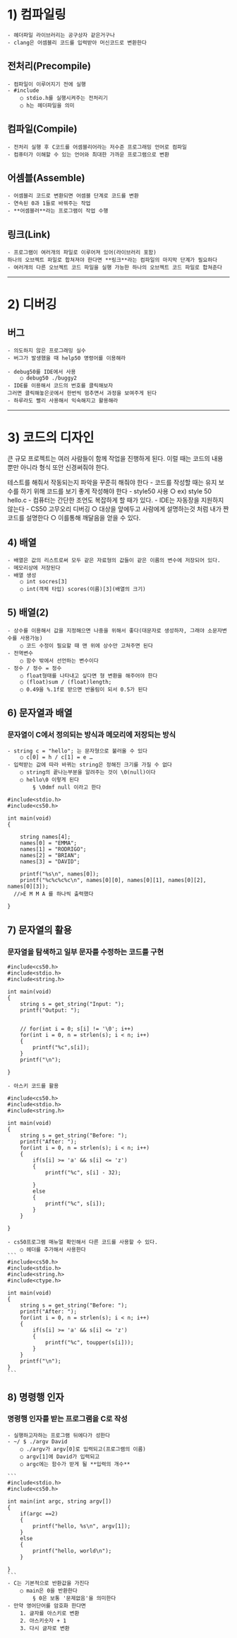 # 1) 컴파일링
	- 헤더파일 라이브러리는 공구상자 같은거구나
	- clang은 어셈블리 코드를 입력받아 머신코드로 변환한다
## 전처리(Precompile)
	- 컴파일이 이루어지기 전에 실행
	- #include 
		○ stdio.h를 실행시켜주는 전처리기
		○ h는 헤더파일을 의미
## 컴파일(Compile)
	- 전처리 실행 후 C코드를 어셈블리어라는 저수준 프로그래밍 언어로 컴파일
	- 컴퓨터가 이해할 수 있는 언어와 최대한 가까운 프로그램으로 변환

## 어셈블(Assemble)
	- 어셈블리 코드로 변환되면 어셈블 단계로 코드를 변환
	- 연속된 0과 1들로 바꿔주는 작업
	- **어셈블러**라는 프로그램이 작업 수행

## 링크(Link)
	- 프로그램이 여러개의 파일로 이루어져 있어(라이브러리 포함)
	하나의 오브젝트 파일로 합쳐져야 한다면 **링크**라는 컴파일의 마지막 단계가 필요하다
	- 여러개의 다른 오브젝트 코드 파일을 실행 가능한 하나의 오브젝트 코드 파일로 합쳐준다
	
---
# 2) 디버깅

## 버그
	- 의도하지 않은 프로그래밍 실수
	- 버그가 발생했을 때 help50 명령어를 이용해라

	- debug50를 IDE에서 사용
		○ debug50 ./buggy2
	- IDE를 이용해서 코드의 번호를 클릭해보자
	그러면 클릭해놓은곳에서 한번씩 멈추면서 과정을 보여주게 된다
	- 하루라도 빨리 사용해서 익숙해지고 활용해라
---
# 3) 코드의 디자인
큰 규모 프로젝트는 여러 사람들이 함께 작업을 진행하게 된다.
이럴 때는 코드의 내용 뿐만 아니라 형식 또안 신경써줘야 한다.

테스트를 해줘서 작동되는지 파악을 꾸준히 해줘야 한다
	- 코드를 작성할 때는 유지 보수를 하기 위해 코드를 보기 좋게 작성해야 한다
	- style50 사용
		○ ex) style 50 hello.c
	- 컴퓨터는 간단한 조언도 복잡하게 할 때가 있다.
	- IDE는 자동장을 지원하지 않는다
	- CS50 고무오리 디버깅
		○ 대상을 앞에두고 사람에게 설명하는것 처럼 내가 짠 코드를 설명한다
		○ 이를통해 깨달음을 얻을 수 있다.


## 4) 배열
	- 배열은 값의 리스트로써 모두 같은 자료형의 값들이 같은 이름의 변수에 저장되어 있다.
	- 메모리상에 저장된다
	- 배열 생성
		○ int socres[3]
		○ int(객체 타입) scores(이름)[3](배열의 크기) 


## 5) 배열(2)
	- 상수를 이용해서 값을 지정해으면 나중을 위해서 좋다(대문자로 생성하자, 그래야 소문자변수를 사용가능)
		○ 코드 수정이 필요할 때 맨 위에 상수만 고쳐주면 된다
	- 전역변수
		○ 함수 밖에서 선언하는 변수이다
	- 정수 / 정수 = 정수
		○ float형태를 나타내고 싶다면 형 변환을 해주어야 한다
		○ (float)sum / (float)length;
		○ 0.49을 %.1f로 받으면 반올림이 되서 0.5가 된다


## 6) 문자열과 배열
### 문자열이 C에서 정의되는 방식과 메모리에 저장되는 방식
	- string c = "hello"; 는 문자형으로 불러올 수 있다
		○ c[0] = h / c[1] = e …
	- 입력받는 값에 따라 바뀌는 string은 정해진 크기를 가질 수 없다
		○ string의 끝나는부분을 알려주는 것이 \0(null)이다
		○ hello\0 이렇게 된다
			§ \0dmf null 이라고 한다
```
#include<stdio.h>
#include<cs50.h>

int main(void)
{

    string names[4];
    names[0] = "EMMA";
    names[1] = "RODRIGO";
    names[2] = "BRIAN";
    names[3] = "DAVID";

    printf("%s\n", names[0]);
    printf("%c%c%c%c\n", names[0][0], names[0][1], names[0][2], names[0][3]);
  //>E M M A 를 하나씩 출력했다

}
```

## 7) 문자열의 활용
### 문자열을 탐색하고 일부 문자를 수정하는 코드를 구현
```
#include<cs50.h>
#include<stdio.h>
#include<string.h>

int main(void)
{
    string s = get_string("Input: ");
    printf("Output: ");


    // for(int i = 0; s[i] != '\0'; i++)
    for(int i = 0, n = strlen(s); i < n; i++)
    {
        printf("%c",s[i]);
    }
    printf("\n");

}
```

	- 아스키 코드를 활용
```
#include<cs50.h>
#include<stdio.h>
#include<string.h>

int main(void)
{
    string s = get_string("Before: ");
    printf("After: ");
    for(int i = 0, n = strlen(s); i < n; i++)
    {
        if(s[i] >= 'a' && s[i] <= 'z')
        {
            printf("%c", s[i] - 32);

        }
        else
        {
            printf("%c", s[i]);
        }
    }

}
```
	- cs50프로그렘 매뉴얼 확인해서 다른 코드를 사용할 수 있다.
		○ 헤더를 추가해서 사용한다
	```
	#include<cs50.h>
	#include<stdio.h>
	#include<string.h>
	#include<ctype.h>
	
	int main(void)
	{
	    string s = get_string("Before: ");
	    printf("After: ");
	    for(int i = 0, n = strlen(s); i < n; i++)
	    {
	        if(s[i] >= 'a' && s[i] <= 'z')
	        {
	            printf("%c", toupper(s[i]));
	        }
	    }
	    printf("\n");
	}
	```

## 8) 명령행 인자
### 명령행 인자를 받는 프로그램을 C로 작성
	- 실행하고자하는 프로그램 뒤에다가 성한다
	- ~/ $ ./argv David
		○ ./argv가 argv[0]로 입력되고(프로그램의 이름)
		○ argv[1]에 David가 입력되고
		○ argc에는 함수가 받게 될 **입력의 개수**
		
	```
	#include<stdio.h>
	#include<cs50.h>
	
	int main(int argc, string argv[])
	{
	    if(argc ==2)
	    {
	        printf("hello, %s\n", argv[1]);
	    }
	    else
	    {
	        printf("hello, world\n");
	    }
	
	}
	```
	- C는 기본적으로 반환값을 가진다
		○ main은 0을 반환한다
			§ 0은 보통 '문제없음'을 의미한다
	- 만약 영어단어를 암호화 한다면
		1. 글자를 아스키로 변환
		2. 아스키숫자 + 1
		3. 다시 글자로 변환














